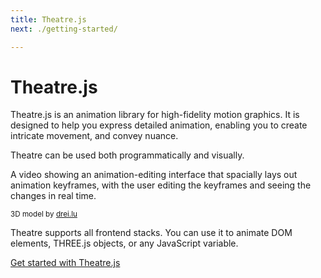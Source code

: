 ```yaml
---
title: Theatre.js
next: ./getting-started/

---
```


# Theatre.js

Theatre.js is an animation library for high-fidelity motion graphics. It is designed to help you express detailed animation, enabling you to create intricate movement, and convey nuance.

Theatre can be used both programmatically and visually.

<VideoWithDescription autoplay="autoplay" src="/preview-1.mp4">A video showing an animation-editing interface that spacially lays out animation keyframes, with the user editing the keyframes and seeing the changes in real time.</VideoWithDescription>

<sub>3D model by [drei.lu](https://sketchfab.com/models/91964c1ce1a34c3985b6257441efa500)</sub>

Theatre supports all frontend stacks. You can use it to animate DOM elements, THREE.js objects, or any JavaScript variable.

[Get started with Theatre.js](/getting-started/)